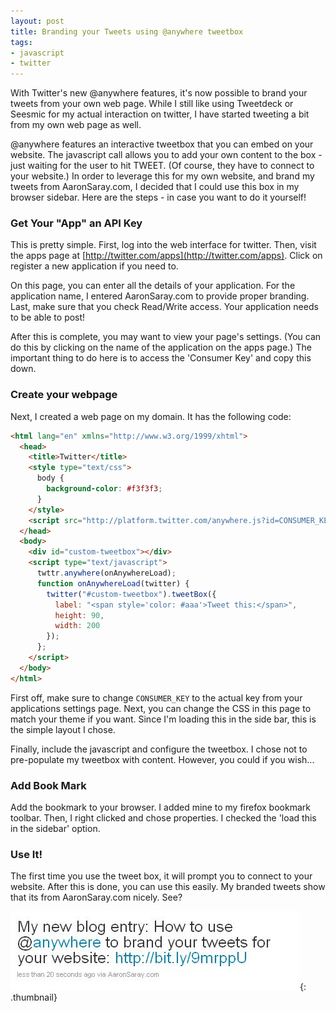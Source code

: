 ```yaml
---
layout: post
title: Branding your Tweets using @anywhere tweetbox
tags:
- javascript
- twitter
---
```

With Twitter's new @anywhere features, it's now possible to brand your tweets from your own web page.  While I still like using Tweetdeck or Seesmic for my actual interaction on twitter, I have started tweeting a bit from my own web page as well.

@anywhere features an interactive tweetbox that you can embed on your website.  The javascript call allows you to add your own content to the box - just waiting for the user to hit TWEET. (Of course, they have to connect to your website.)  In order to leverage this for my own website, and brand my tweets from AaronSaray.com, I decided that I could use this box in my browser sidebar.  Here are the steps - in case you want to do it yourself!

### Get Your "App" an API Key

This is pretty simple.  First, log into the web interface for twitter.  Then, visit the apps page at [http://twitter.com/apps](http://twitter.com/apps). Click on register a new application if you need to.

On this page, you can enter all the details of your application.  For the application name, I entered AaronSaray.com to provide proper branding.  Last, make sure that you check Read/Write access.  Your application needs to be able to post!

After this is complete, you may want to view your page's settings.  (You can do this by clicking on the name of the application on the apps page.)  The important thing to do here is to access the 'Consumer Key' and copy this down.

### Create your webpage

Next, I created a web page on my domain.  It has the following code:

```html
<html lang="en" xmlns="http://www.w3.org/1999/xhtml">
  <head>
    <title>Twitter</title>
    <style type="text/css">
      body {
        background-color: #f3f3f3;
      }
    </style>
    <script src="http://platform.twitter.com/anywhere.js?id=CONSUMER_KEY&v=1" type="text/javascript"></script>
  </head>
  <body>
    <div id="custom-tweetbox"></div>
    <script type="text/javascript">
      twttr.anywhere(onAnywhereLoad);
      function onAnywhereLoad(twitter) {
        twitter("#custom-tweetbox").tweetBox({
          label: "<span style='color: #aaa'>Tweet this:</span>",
          height: 90,
          width: 200
        });
      };
    </script>
  </body>
</html>
```
    
First off, make sure to change `CONSUMER_KEY` to the actual key from your applications settings page. Next, you can change the CSS in this page to match your theme if you want.  Since I'm loading this in the side bar, this is the simple layout I chose.

Finally, include the javascript and configure the tweetbox.  I chose not to pre-populate my tweetbox with content.  However, you could if you wish...

### Add Book Mark

Add the bookmark to your browser.  I added mine to my firefox bookmark toolbar.  Then, I right clicked and chose properties.  I checked the 'load this in the sidebar' option.

### Use It!

The first time you use the tweet box, it will prompt you to connect to your website. After this is done, you can use this easily.  My branded tweets show that its from AaronSaray.com nicely.  See?

[![](/uploads/2010/tweet.jpg)](/uploads/2010/tweet.jpg){: .thumbnail}
